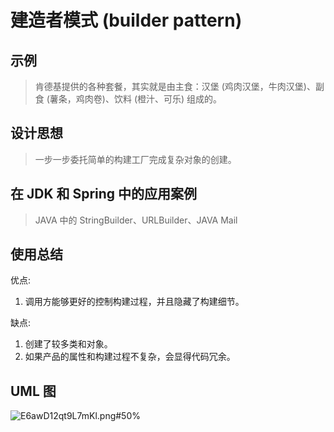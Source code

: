 # 建造者模式 (builder pattern)

## 示例

> 肯德基提供的各种套餐，其实就是由主食：汉堡 (鸡肉汉堡，牛肉汉堡)、副食 (薯条，鸡肉卷)、饮料 (橙汁、可乐) 组成的。

## 设计思想
> 一步一步委托简单的构建工厂完成复杂对象的创建。

## 在 JDK 和 Spring 中的应用案例

> JAVA 中的 StringBuilder、URLBuilder、JAVA Mail

## 使用总结
优点:
1. 调用方能够更好的控制构建过程，并且隐藏了构建细节。
   

缺点:
1. 创建了较多类和对象。
2. 如果产品的属性和构建过程不复杂，会显得代码冗余。

## UML 图
![E6awD12qt9L7mKl.png#50%](https://s2.loli.net/2024/05/16/E6awD12qt9L7mKl.png)